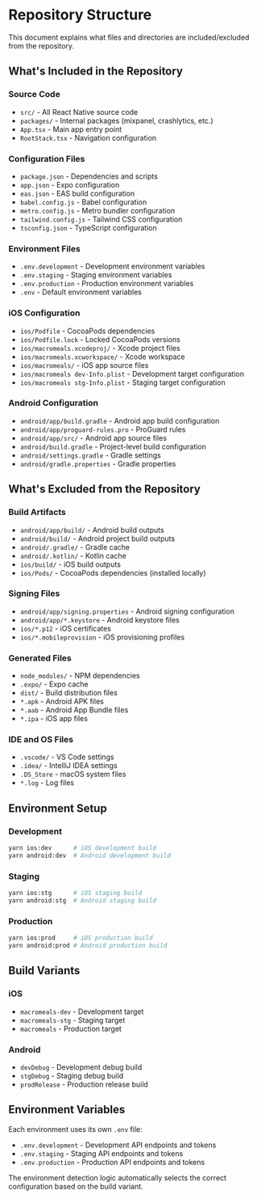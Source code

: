 # Repository Structure

This document explains what files and directories are included/excluded from the repository.

## What's Included in the Repository

### Source Code
- `src/` - All React Native source code
- `packages/` - Internal packages (mixpanel, crashlytics, etc.)
- `App.tsx` - Main app entry point
- `RootStack.tsx` - Navigation configuration

### Configuration Files
- `package.json` - Dependencies and scripts
- `app.json` - Expo configuration
- `eas.json` - EAS build configuration
- `babel.config.js` - Babel configuration
- `metro.config.js` - Metro bundler configuration
- `tailwind.config.js` - Tailwind CSS configuration
- `tsconfig.json` - TypeScript configuration

### Environment Files
- `.env.development` - Development environment variables
- `.env.staging` - Staging environment variables  
- `.env.production` - Production environment variables
- `.env` - Default environment variables

### iOS Configuration
- `ios/Podfile` - CocoaPods dependencies
- `ios/Podfile.lock` - Locked CocoaPods versions
- `ios/macromeals.xcodeproj/` - Xcode project files
- `ios/macromeals.xcworkspace/` - Xcode workspace
- `ios/macromeals/` - iOS app source files
- `ios/macromeals dev-Info.plist` - Development target configuration
- `ios/macromeals stg-Info.plist` - Staging target configuration

### Android Configuration
- `android/app/build.gradle` - Android app build configuration
- `android/app/proguard-rules.pro` - ProGuard rules
- `android/app/src/` - Android app source files
- `android/build.gradle` - Project-level build configuration
- `android/settings.gradle` - Gradle settings
- `android/gradle.properties` - Gradle properties

## What's Excluded from the Repository

### Build Artifacts
- `android/app/build/` - Android build outputs
- `android/build/` - Android project build outputs
- `android/.gradle/` - Gradle cache
- `android/.kotlin/` - Kotlin cache
- `ios/build/` - iOS build outputs
- `ios/Pods/` - CocoaPods dependencies (installed locally)

### Signing Files
- `android/app/signing.properties` - Android signing configuration
- `android/app/*.keystore` - Android keystore files
- `ios/*.p12` - iOS certificates
- `ios/*.mobileprovision` - iOS provisioning profiles

### Generated Files
- `node_modules/` - NPM dependencies
- `.expo/` - Expo cache
- `dist/` - Build distribution files
- `*.apk` - Android APK files
- `*.aab` - Android App Bundle files
- `*.ipa` - iOS app files

### IDE and OS Files
- `.vscode/` - VS Code settings
- `.idea/` - IntelliJ IDEA settings
- `.DS_Store` - macOS system files
- `*.log` - Log files

## Environment Setup

### Development
```bash
yarn ios:dev      # iOS development build
yarn android:dev  # Android development build
```

### Staging
```bash
yarn ios:stg      # iOS staging build
yarn android:stg  # Android staging build
```

### Production
```bash
yarn ios:prod     # iOS production build
yarn android:prod # Android production build
```

## Build Variants

### iOS
- `macromeals-dev` - Development target
- `macromeals-stg` - Staging target
- `macromeals` - Production target

### Android
- `devDebug` - Development debug build
- `stgDebug` - Staging debug build
- `prodRelease` - Production release build

## Environment Variables

Each environment uses its own `.env` file:
- `.env.development` - Development API endpoints and tokens
- `.env.staging` - Staging API endpoints and tokens
- `.env.production` - Production API endpoints and tokens

The environment detection logic automatically selects the correct configuration based on the build variant. 